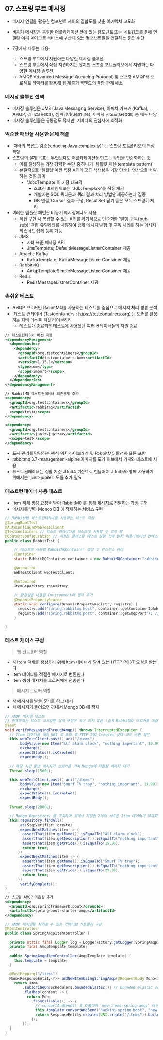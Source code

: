 ## 07. 스프링 부트 메시징

- 메시지 연결을 활용한 컴포넌트 사이의 결합도를 낮춘 아키텍처 고도화
- 비동기 메시징은 동일한 어플리케이션 안에 있는 컴포넌트 또는 네트워크를 통해 연결된 여러 마이크로 서비스에 부산돼 있는 컴포넌트들을 연결하는 좋은 수단

- 7장에서 다루는 내용
  - 스프링 부트에서 지원하는 다양한 메시징 솔루션
  - 스프링 부트에서 직접 지원하지는 않지만 스프링 포트폴리오에서 지원하는 다양한 메시징 솔루션
  - AMQP(Advanced Message Queueing Protocol) 및 스프링 AMQP와 프로젝트 리액터를 활용해 웹 계층과 백엔드의 결합 관계 해소
  
### 메시징 솔루션 선택

- 메시징 솔루션은 JMS (Java Messaging Service), 아파치 카프카 (Kafka), AMQP, 레디스(Redis), 젬파이어(JemFire), 아파치 지오드(Geode) 등 매우 다양
- 메시징 솔루션들은 공통점도 많지만, 저마다의 관심사에 최적화

### 익순한 패턴을 사용한 문제 해결
- '자바의 복잡도 감소(reducing Java complexity)' 는 스프링 포트폴리오의 핵심 특징
- 스프링의 설계 목표는 무엇보다도 어플리케이션을 만드는 방법을 단순화하는 것
  - 이를 달성하는 가장 강력한 수단 중 하나가 '템플릿 패턴(template pattern)'
  - 본질적으로 '템플릿'이란 특정 API의 모든 복잡성을 가장 단순한 연산으로 축약하는 것을 의미
    - 'JdbcTemplate'이 가장 대표적
      - 스프링 프레임워크는 'JdbcTemplate'를 직접 제공 
      - 개발자는 SQL 쿼리문과 쿼리 결과 처리 방법만 제공하는데 집중
      - DB 연결, Cursor, 결과 구성, ResultSet 닫기 등은 모두 스프링이 처리 
- 이러한 템플릿 패턴은 비동기 메시징에서도 사용 
  - 직접 구현 시 복잡할 수 있는 API를 획기적으로 단순화한 '발행-구독(pub-sub)' 관련 유틸리티를 사용하여 쉽게 메시지 발행 및 구독 처리를 하는 메시지 리스너도 쉽게 등록 가능
  - JMS
    - 자바 표준 메시징 API 
    - JmsTemplate, DefaultMessageListnerContainer 제공
  - Apache Kafka
    - KafkaTemplate, KafkaMessageListnerContainer 제공
  - RabbitMQ
    - AmqpTemplateSimpleMessageListnerContainer 제공
  - Redis
    - RedisMessageListnerContainer 제공

### 손쉬운 테스트 
- AMQP 브로커인 RabbitMQ를 사용하는 테스트를 중심으로 메시지 처리 방법 분석 
- '테스트 컨테이너 (Testcontainers : https://testcontainers.org) 는 도커를 활용하는 자바 테스트 지원 라이브러리
  - 테스트가 종료되면 테스트에 사용됐던 여러 컨테이너들의 자원 종료

````xml
// 테스트컨테이너 버전 지정
<dependencyManagement>
  <dependencies>
    <dependency>
      <groupId>org.testcontainers</groupId>
      <artifactId>testcontainers-bom</artifactId>
      <version>1.15.2</version>
      <type>pom</type>
      <scope>import</scope>
    </dependency>
  </dependencies>
</dependencyManagement>
````

````xml
// RabbitMQ 테스트컨테이너 의존관계 추가
<dependency>
  <groupId>org.testcontainers</groupId>
  <artifactId>rabbitmq</artifactId>
  <scope>test</scope>
</dependency>

<dependency>
  <groupId>org.testcontainers</groupId>
  <artifactId>junit-jupiter</artifactId>
  <scope>test</scope>
</dependency>
````
- 도커 관리를 담당하는 핵심 의존 라이브러리 및 RabbitMQ 활성화 모듈 포함 
- rabbitmq:3.7-management-alpine 이미지를 도커 허브에서 가져와 테스트에 사용
- 테스트컨테이너는 집필 기준 JUnit4 기준으로 만들어져 JUnit5와 함께 사용하기 위해서는 'junit-jupiter' 모듈 추가 필요 

### 테스트컨테이너 사용 테스트 

- Item 객체 생성 요청을 받아 RabbitMQ 를 통해 메시지로 전달하는 과정 구현
- 메시지를 받아 Mongo DB 에 적재하는 서비스 구현 

````java
// RabbitMQ 테스트컨테이너를 사용하는 테스트 작성
@SpringBootTest
@AutoConfigureWebTestClient
@Testcontainers // 테스트 컨테이너를 테스트에 사용할 수 있게 함
@ContextConfiguration // 지정한 클래스를 테스트 실행 전에 먼저 어플리케이션 컨텍스트에 로딩
public class RabbitTest {
  
    // 테스트에 사용할 RabbitMQContainer 생성 및 인스턴스 관리
    @Container
    static RabbitMQContainer container = new RabbitMQContainer("rabbitmq:3.7.25-management-alpine");
    
    @Autowired
    WebTestClient webTestClient;
    
    @Autowired
    ItemRepository repository;
    
    // 환경설정 내용을 Environment에 동적 추가
    @DynamicPropertySource
    static void configure(DynamicPropertyRegistry registry) {
      registry.add("spring.rabbitmq.host", container::getContainerIpAddress"); // 테스트 컨테이너에서 실행한 RabbitMQ 브로커의 호스트 이름 추출
      registry.add("spring.rabbitmq.port", container::getAmqpPort"); // 테스트 컨테이너에서 실행한 RabbitMQ 브로커의 포트 추출
    }
    
}
````

### 테스트 케이스 구성
> 웹 컨트롤러 역할

- 새 Item 객체를 생성하기 위해 Item 데이터가 담겨 있는 HTTP POST 요청을 받는다
- Item 데이터를 적절한 메시지로 변환한다
- Item 생성 메시지를 브로커에게 전송한다

> 메시지 브로커 역할

- 새 메시지를 받을 준비를 하고 대기
- 새 메시지가 들어오면 꺼내서 Mongo DB 에 적재 

````java
// AMQP 메시징 테스트
// 현재까지는 테스트 코드일뿐 실제 구현은 되어 있지 않음 (실제 RabbitMQ 브로커를 대상으로 수행)
@Test
void verifyMessagingThroughAmqp() throws InterruptedException {
  // Item 데이터를 해당 URI 로 요청 후 HTTP 201 Created 상태 코드 반환 확인
  this.webTestClient.post().uri("/items")
      .bodyValue(new Item("Alf alarm clock", "nothing important", 19.99))
      .exchange()
      .expectStatus().isCreated()
      .expectBody();
  
  // 해당 시간 동안 메시지가 브로커를 거쳐 Mongo에 저장될 때까지 대기 
  Thread.sleep(1500L);
  
  this.webTestClient.post().uri("/items")
      .bodyValue(new Item("Smurf TV tray", "nothing important", 29.99))
      .exchange()
      .expectStatus().isCreated()
      .expectBody();
  
  Thread.sleep(2000L);
  
  // Mongo Repository 를 조회하여 위에서 저장한 2개의 새로운 Item 데이터가 적재되었는지 확인
  this.repository.findAll()
      .as(StepVerifier::create)
      .expectNextMatches(item -> {
        assertThat(item.getName()).isEqualTo("Alf alarm clock");
        assertThat(item.getDescription()).isEqualTo("nothing important");
        assertThat(item.getPrice()).isEqualTo(19.99);
        return true;
      })
      .expectNextMatches(item -> {
        assertThat(item.getName()).isEqualTo("Smurf TV tray");
        assertThat(item.getDescription()).isEqualTo("nothing important");
        assertThat(item.getPrice()).isEqualTo(29.99);
        return true;
      })
      .verifyComplete();
}

````

````xml
// 스프링 AMQP 의존성 추가
<dependency>
  <groupId>org.springframework.boot</groupId>
  <artifactId>spring-boot-starter-amqp</artifactId>
</dependency>
````

````java
// AMQP 메시징을 처리할 수 있는 리액티브 컨트롤러 구성
@RestController
public class SpringAmqpItemController {
  
  private static final Logger log = LoggerFactory.getLogger(SpringAmqpItemController.class);
  private final AmqpTemplate template;
  
  public SpringAmqpItemController(AmqpTemplate template) {
    this.template = template;
  }
  
  @PostMapping("/items")
  Mono<ResponseEntity<?>> addNewItemUsingSpringAmqp(@RequestBody Mono<Item> item) {
    return item
        .subscribeOn(Schedulers.boundedElastic()) // bounded elastic scheduler 에서 관리하는 별도의 쓰레드에서 실행 
        .flatMap(content -> {
          return Mono
            .fromCallable(() -> {
              // convertAndSend() 를 호출하여 'new-items-spring-amqp' 라는 라우팅키와 함께 'hacking-spring-boot' exchange 로 전송
              this.template.convertAndSend("hacking-spring-boot", "new-items-spring-amqp", content);
              return ResponseEntity.created(URI.create("/items")).build();
            });
        });
  }
}
````
